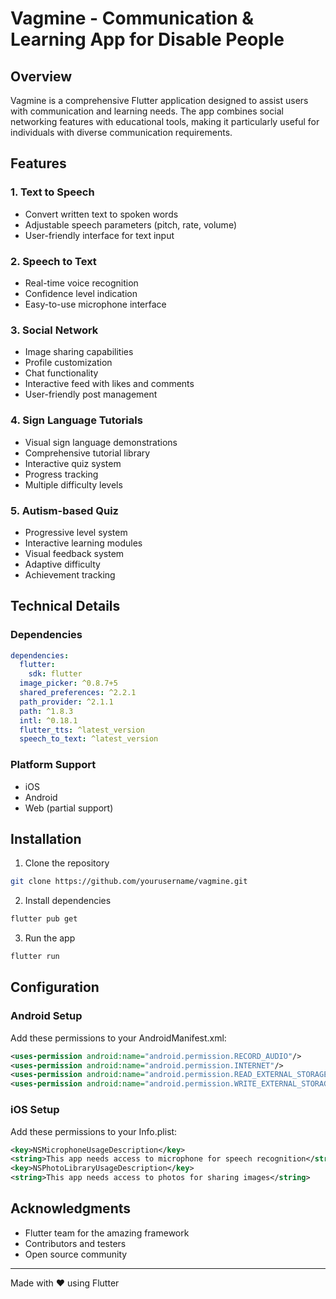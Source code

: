 # Vagmine - Communication & Learning App for Disable People

## Overview
Vagmine is a comprehensive Flutter application designed to assist users with communication and learning needs. The app combines social networking features with educational tools, making it particularly useful for individuals with diverse communication requirements.

## Features

### 1. Text to Speech
- Convert written text to spoken words
- Adjustable speech parameters (pitch, rate, volume)
- User-friendly interface for text input

### 2. Speech to Text
- Real-time voice recognition
- Confidence level indication
- Easy-to-use microphone interface

### 3. Social Network
- Image sharing capabilities
- Profile customization
- Chat functionality
- Interactive feed with likes and comments
- User-friendly post management

### 4. Sign Language Tutorials
- Visual sign language demonstrations
- Comprehensive tutorial library
- Interactive quiz system
- Progress tracking
- Multiple difficulty levels

### 5. Autism-based Quiz
- Progressive level system
- Interactive learning modules
- Visual feedback system
- Adaptive difficulty
- Achievement tracking

## Technical Details

### Dependencies
```yaml
dependencies:
  flutter:
    sdk: flutter
  image_picker: ^0.8.7+5
  shared_preferences: ^2.2.1
  path_provider: ^2.1.1
  path: ^1.8.3
  intl: ^0.18.1
  flutter_tts: ^latest_version
  speech_to_text: ^latest_version
```

### Platform Support
- iOS
- Android
- Web (partial support)

## Installation

1. Clone the repository
```bash
git clone https://github.com/yourusername/vagmine.git
```

2. Install dependencies
```bash
flutter pub get
```

3. Run the app
```bash
flutter run
```

## Configuration

### Android Setup
Add these permissions to your AndroidManifest.xml:
```xml
<uses-permission android:name="android.permission.RECORD_AUDIO"/>
<uses-permission android:name="android.permission.INTERNET"/>
<uses-permission android:name="android.permission.READ_EXTERNAL_STORAGE"/>
<uses-permission android:name="android.permission.WRITE_EXTERNAL_STORAGE"/>
```

### iOS Setup
Add these permissions to your Info.plist:
```xml
<key>NSMicrophoneUsageDescription</key>
<string>This app needs access to microphone for speech recognition</string>
<key>NSPhotoLibraryUsageDescription</key>
<string>This app needs access to photos for sharing images</string>
```

## Acknowledgments
- Flutter team for the amazing framework
- Contributors and testers
- Open source community

---
Made with ❤️ using Flutter
